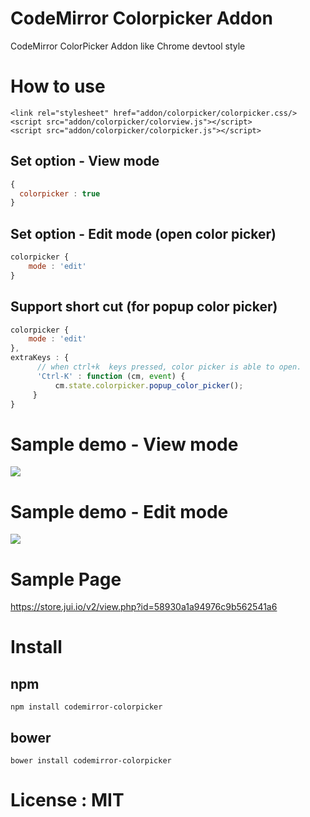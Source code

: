# CodeMirror Colorpicker Addon 

CodeMirror ColorPicker Addon like Chrome devtool style  

# How to use 

```
<link rel="stylesheet" href="addon/colorpicker/colorpicker.css/>
<script src="addon/colorpicker/colorview.js"></script>
<script src="addon/colorpicker/colorpicker.js"></script>
```

## Set option - View mode 

```javascript
{
  colorpicker : true
}
```

## Set option - Edit mode (open color picker)

```javascript
colorpicker {
    mode : 'edit'
}
```

## Support short cut (for popup color picker) 

```javascript
colorpicker {
    mode : 'edit'
},
extraKeys : {
      // when ctrl+k  keys pressed, color picker is able to open. 
      'Ctrl-K' : function (cm, event) {
          cm.state.colorpicker.popup_color_picker();
     }
}
```

# Sample demo - View mode 

<img src="http://i.giphy.com/l3q2SDCDRUCaTiEKs.gif" />

# Sample demo - Edit mode 

<img src="http://i.giphy.com/26xBI1fdHFsAjCwqQ.gif" />


# Sample Page 

https://store.jui.io/v2/view.php?id=58930a1a94976c9b562541a6

# Install 

## npm 

```npm
npm install codemirror-colorpicker
```

## bower 

```
bower install codemirror-colorpicker 
```

# License : MIT 
